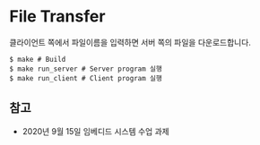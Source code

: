 # File Transfer

클라이언트 쪽에서 파일이름을 입력하면 서버 쪽의 파일을 다운로드합니다.

```
$ make # Build
$ make run_server # Server program 실행
$ make run_client # Client program 실행
```

## 참고

- 2020년 9월 15일 임베디드 시스템 수업 과제
